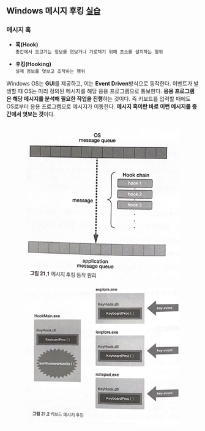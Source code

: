 ## Windows 메시지 후킹 [실습](https://waeandway.tistory.com/entry/%EB%A6%AC%EB%B2%84%EC%8B%B1%ED%95%B5%EC%8B%AC%EC%9B%90%EB%A6%AC-Windows-%EB%A9%94%EC%8B%9C%EC%A7%80-%ED%9B%84%ED%82%B9)

### 메시지 훅
- **훅(Hook)** <br>
`중간에서 오고가는 정보를 엿보거나 가로채기 위해 초소를 설치하는 행위`

- **후킹(Hooking)** <br>
`실제 정보를 엿보고 조작하는 행위`

Windows OS는 **GUI**를 제공하고, 이는 **Event Driven**방식으로 동작한다. 이벤트가 발생할 때 OS는 미리 정의된 메시지를 해당 응용 프로그램으로 통보한다. **응용 프로그램은 해당 메시지를 분석해 필요한 작업을 진행**하는 것이다. 즉 키보드를 입력할 때에도 OS로부터 응용 프로그램으로 메시지가 이동한다. **메시지 훅이란 바로 이런 메시지를 중간에서 엿보는 것**이다.


<br>
<div style="text-align:center"><img src="../../../img/MessageHooking.jpg" width=400></div>

<br>
<div style="text-align:center"><img src="../../../img/KeybordMessageHooking.jpg" width=400></div>

